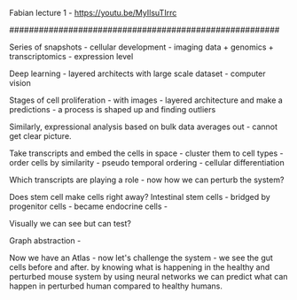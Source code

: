 Fabian lecture 1 - https://youtu.be/MyIlsuTIrrc

#######################################################

Series of snapshots - cellular development - imaging data + genomics + transcriptomics - expression level

Deep learning - layered architects with large scale dataset - computer vision

Stages of cell proliferation - with images - layered architecture and make a predictions - a process is shaped up and finding outliers

Similarly, expressional analysis based on bulk data averages out - cannot get clear picture.

Take transcripts and embed the cells in space - cluster them to cell types - order cells by similarity -  pseudo temporal ordering - cellular differentiation

Which transcripts are playing a role - now how we can perturb the system?

Does stem cell make cells right away? Intestinal stem cells - bridged by progenitor cells - became endocrine cells -

Visually we can see but can test?

Graph abstraction - 

Now we have an Atlas - now let's challenge the system - we see the gut cells before and after.
by knowing what is happening in the healthy and perturbed mouse system by using neural networks we can predict what can happen in perturbed human compared to healthy humans.
